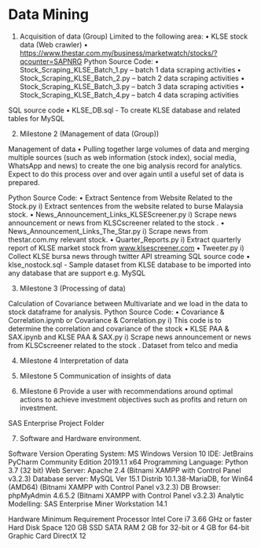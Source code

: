 # Data Mining 

1) Acquisition of data (Group)
Limited to the following area: 
•	KLSE stock data (Web crawler)
•	https://www.thestar.com.my/business/marketwatch/stocks/?qcounter=SAPNRG
Python Source Code:
•	Stock_Scraping_KLSE_Batch_1.py – batch 1 data scraping activities
•	Stock_Scraping_KLSE_Batch_2.py – batch 2 data scraping activities
•	Stock_Scraping_KLSE_Batch_3.py – batch 3 data scraping activities
•	Stock_Scraping_KLSE_Batch_4.py – batch 4 data scraping activities

SQL source code
•	KLSE_DB.sql - To create KLSE database and related tables for MySQL

2)	Milestone 2 (Management of data (Group))

Management of data
•	Pulling together large volumes of data and merging multiple sources (such as web information (stock index), social media, WhatsApp and news) to create the one big analysis record for analytics. Expect to do this process over and over again until a useful set of data is prepared.

Python Source Code:
•	Extract Sentence from Website Related to the Stock.py
i)	Extract sentences from the website related to burse Malaysia stock.
•	News_Announcement_Links_KLSEScreener.py
i)	Scrape news announcement or news  from KLSCscreener related to the stock .
•	News_Announcement_Links_The_Star.py
i)	Scrape news from thestar.com.my relevant stock.
•	Quarter_Reports.py
i)	Extract quarterly report of KLSE market stock from www.klsescreener.com
•	Tweeter.py
i)	Collect KLSE bursa news through twitter API streaming
SQL source code
•	klse_nostock.sql - Sample dataset from KLSE database to be imported into any database that are support e.g. MySQL

3)	Milestone 3 (Processing of data)

Calculation of Covariance between Multivariate and we load in the data to stock dataframe for analysis.
Python Source Code:
•	Covariance & Correlation.ipynb or Covariance & Correlation.py
i)	This code is to determine the correlation and covariance of the stock
•	KLSE PAA & SAX.ipynb and KLSE PAA & SAX.py
i)	Scrape news announcement or news  from KLSCscreener related to the stock .
Dataset from telco and media

4)	Milestone 4 
Interpretation of data

5)	Milestone 5 
Communication of insights of data 

6)	Milestone 6 
Provide a user with recommendations around optimal actions to achieve investment objectives such as profits and return on investment.

SAS Enterprise Project Folder 

7)	Software and Hardware environment. 

Software 	Version 
Operating System:	 MS Windows Version 10
IDE:	JetBrains PyCharm Community Edition 2019.1.1 x64
Programming Language:	Python 3.7 (32 bit)
Web Server:	Apache 2.4 (Bitnami XAMPP with Control Panel v3.2.3)
Database server: MySQL Ver 15.1 Distrib 10.1.38-MariaDB, for Win64 (AMD64) (Bitnami XAMPP with Control Panel v3.2.3)
DB Browser: phpMyAdmin 4.6.5.2 (Bitnami XAMPP with Control Panel v3.2.3)
Analytic Modelling: SAS Enterprise Miner Workstation 14.1

Hardware	Minimum Requirement
Processor	Intel Core i7 3.66 GHz or faster
Hard Disk Space	120 GB SSD SATA
RAM	2 GB for 32-bit or 4 GB for 64-bit
Graphic Card	DirectX 12


